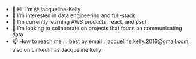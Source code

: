 - 👋 Hi, I’m @Jacqueline-Kelly
- 👀 I’m interested in data engineering and full-stack
- 🌱 I’m currently learning AWS products, react, and psql
- 💞️ I’m looking to collaborate on projects that foucs on communicating data
- 📫 How to reach me ... best by email : jacqueline.kelly.2016@gmail.com, also on LinkedIn as Jacqueline Kelly

<!---
Jacqueline-Kelly/Jacqueline-Kelly is a ✨ special ✨ repository because its `README.md` (this file) appears on your GitHub profile.
You can click the Preview link to take a look at your changes.
--->

